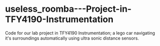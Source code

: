 # useless_roomba---Project-in-TFY4190-Instrumentation
Code for our lab project in TFY4190 Instrumentation; a lego car navigating it's surroundings automatically using ultra sonic distance sensors.
